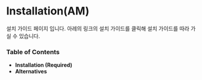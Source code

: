 # Installation(AM)

설치 가이드 페이지 입니다. 아레의 링크의 설치 가이드를 클릭해 설치 가이드를 따라 가실 수 있습니다.

### Table of Contents

* **Installation (Required)**
* **Alternatives**
